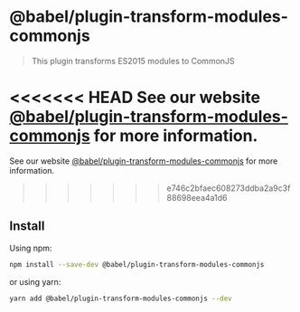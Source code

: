 # @babel/plugin-transform-modules-commonjs

> This plugin transforms ES2015 modules to CommonJS

<<<<<<< HEAD
See our website [@babel/plugin-transform-modules-commonjs](https://babeljs.io/docs/en/next/babel-plugin-transform-modules-commonjs.html) for more information.
=======
See our website [@babel/plugin-transform-modules-commonjs](https://babeljs.io/docs/en/babel-plugin-transform-modules-commonjs) for more information.
>>>>>>> e746c2bfaec608273ddba2a9c3f88698eea4a1d6

## Install

Using npm:

```sh
npm install --save-dev @babel/plugin-transform-modules-commonjs
```

or using yarn:

```sh
yarn add @babel/plugin-transform-modules-commonjs --dev
```
